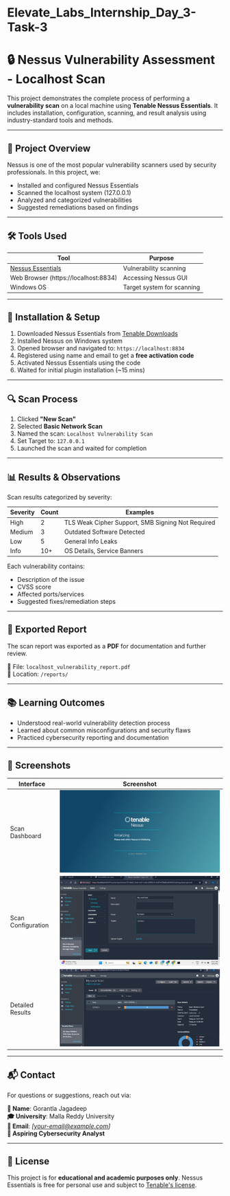 # Elevate_Labs_Internship_Day_3-Task-3

# 🔒 Nessus Vulnerability Assessment - Localhost Scan

This project demonstrates the complete process of performing a **vulnerability scan** on a local machine using **Tenable Nessus Essentials**. It includes installation, configuration, scanning, and result analysis using industry-standard tools and methods.

---

## 📌 Project Overview

Nessus is one of the most popular vulnerability scanners used by security professionals. In this project, we:

- Installed and configured Nessus Essentials
- Scanned the localhost system (127.0.0.1)
- Analyzed and categorized vulnerabilities
- Suggested remediations based on findings

---

## 🛠️ Tools Used

| Tool | Purpose |
|------|---------|
| [Nessus Essentials](https://www.tenable.com/products/nessus/nessus-essentials) | Vulnerability scanning |
| Web Browser (https://localhost:8834) | Accessing Nessus GUI |
| Windows OS | Target system for scanning |

---

## 🚀 Installation & Setup

1. Downloaded Nessus Essentials from [Tenable Downloads](https://www.tenable.com/downloads/nessus)
2. Installed Nessus on Windows system
3. Opened browser and navigated to: `https://localhost:8834`
4. Registered using name and email to get a **free activation code**
5. Activated Nessus Essentials using the code
6. Waited for initial plugin installation (~15 mins)

---

## 🔍 Scan Process

1. Clicked **"New Scan"**
2. Selected **Basic Network Scan**
3. Named the scan: `Localhost Vulnerability Scan`
4. Set Target to: `127.0.0.1`
5. Launched the scan and waited for completion

---

## 📊 Results & Observations

Scan results categorized by severity:

| Severity | Count | Examples |
|----------|-------|----------|
| High     | 2     | TLS Weak Cipher Support, SMB Signing Not Required |
| Medium   | 3     | Outdated Software Detected |
| Low      | 5     | General Info Leaks |
| Info     | 10+   | OS Details, Service Banners |

Each vulnerability contains:

- Description of the issue
- CVSS score
- Affected ports/services
- Suggested fixes/remediation steps

---

## 📁 Exported Report

The scan report was exported as a **PDF** for documentation and further review.

📄 File: `localhost_vulnerability_report.pdf`  
📂 Location: `/reports/`

---

## 📚 Learning Outcomes

- Understood real-world vulnerability detection process
- Learned about common misconfigurations and security flaws
- Practiced cybersecurity reporting and documentation

---

## 📸 Screenshots

| Interface | Screenshot |
|----------|------------|
| Scan Dashboard | ![Scan Dashboard](./images/image_1.jpg) |
| Scan Configuration | ![Scan Config](./images/image_2.jpg) |
| Detailed Results | ![Scan Results](./images/image_3.jpg) |

---

## 📬 Contact

For questions or suggestions, reach out via:

**👤 Name**: Gorantla Jagadeep  
**🎓 University**: Malla Reddy University  
**📧 Email**: *[your-email@example.com]*  
**🔐 Aspiring Cybersecurity Analyst**

---

## 📄 License

This project is for **educational and academic purposes only**. Nessus Essentials is free for personal use and subject to [Tenable's license](https://www.tenable.com/products/nessus/nessus-essentials).

